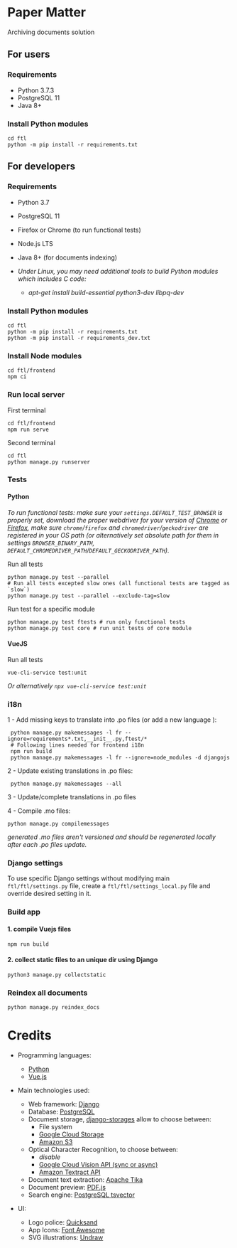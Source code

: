 # Paper Matter

Archiving documents solution

## For users

### Requirements

 * Python 3.7.3
 * PostgreSQL 11
 * Java 8+
 
### Install Python modules
    cd ftl
    python -m pip install -r requirements.txt

## For developers

### Requirements

 * Python 3.7
 * PostgreSQL 11
 * Firefox or Chrome (to run functional tests)
 * Node.js LTS
 * Java 8+ (for documents indexing)

 * _Under Linux, you may need additional tools to build Python modules which includes C code:_
   * _apt-get install build-essential python3-dev libpq-dev_

### Install Python modules
    cd ftl
    python -m pip install -r requirements.txt
    python -m pip install -r requirements_dev.txt

### Install Node modules
 
    cd ftl/frontend
    npm ci
    
### Run local server

First terminal

    cd ftl/frontend
    npm run serve

Second terminal
    
    cd ftl
    python manage.py runserver

### Tests

#### Python

_To run functional tests: make sure your `settings.DEFAULT_TEST_BROWSER` is properly set, download the proper webdriver for your version of [Chrome](https://chromedriver.chromium.org/) or [Firefox](https://github.com/mozilla/geckodriver/releases), make sure `chrome`/`firefox` and `chromedriver`/`geckodriver` are registered in your OS path (or alternatively set absolute path for them in settings `BROWSER_BINARY_PATH`, `DEFAULT_CHROMEDRIVER_PATH`/`DEFAULT_GECKODRIVER_PATH`)._

Run all tests

    python manage.py test --parallel
    # Run all tests excepted slow ones (all functional tests are tagged as `slow`)
    python manage.py test --parallel --exclude-tag=slow
    
Run test for a specific module

    python manage.py test ftests # run only functional tests
    python manage.py test core # run unit tests of core module

#### VueJS

Run all tests

    vue-cli-service test:unit
    
_Or alternatively `npx vue-cli-service test:unit`_

### i18n
  
 1 - Add missing keys to translate into .po files (or add a new language ):


     python manage.py makemessages -l fr --ignore=requirements*.txt,__init__.py,ftest/*
     # Following lines needed for frontend i18n
     npm run build
     python manage.py makemessages -l fr --ignore=node_modules -d djangojs

 2 - Update existing translations in .po files:
 
 
     python manage.py makemessages --all
    
 3 - Update/complete translations in .po files
    
 4 -  Compile .mo files:
  
 
    python manage.py compilemessages
 _generated .mo files aren't versioned and should be regenerated locally after each .po files update._
    
### Django settings

To use specific Django settings without modifying main `ftl/ftl/settings.py` file, create a `ftl/ftl/settings_local.py` file and override desired setting in it.

### Build app

#### 1. compile Vuejs files

    npm run build

#### 2. collect static files to an unique dir using Django

    python3 manage.py collectstatic
    
### Reindex all documents

    python manage.py reindex_docs
    
# Credits
 - Programming languages:
   - [Python](https://www.python.org/)
   - [Vue.js](https://vuejs.org/)

 - Main technologies used:
   - Web framework: [Django](https://www.djangoproject.com/)
   - Database: [PostgreSQL](https://www.postgresql.org/)
   - Document storage, [django-storages](https://github.com/jschneier/django-storages) allow to choose between:
     - File system
     - [Google Cloud Storage](https://cloud.google.com/storage/)
     - [Amazon S3](https://aws.amazon.com/s3/)
   - Optical Character Recognition, to choose between:
     - _disable_
     - [Google Cloud Vision API (sync or async)](https://cloud.google.com/vision/docs/)
     - [Amazon Textract API](https://aws.amazon.com/textract/)
   - Document text extraction: [Apache Tika](https://tika.apache.org/)
   - Document preview: [PDF.js](https://mozilla.github.io/pdf.js/)
   - Search engine: [PostgreSQL tsvector](https://www.postgresql.org/docs/10/datatype-textsearch.html)

 - UI:
   - Logo police: [Quicksand](https://github.com/andrew-paglinawan/QuicksandFamily)
   - App Icons: [Font Awesome](https://fontawesome.com/)
   - SVG illustrations: [Undraw](https://undraw.co/)
 